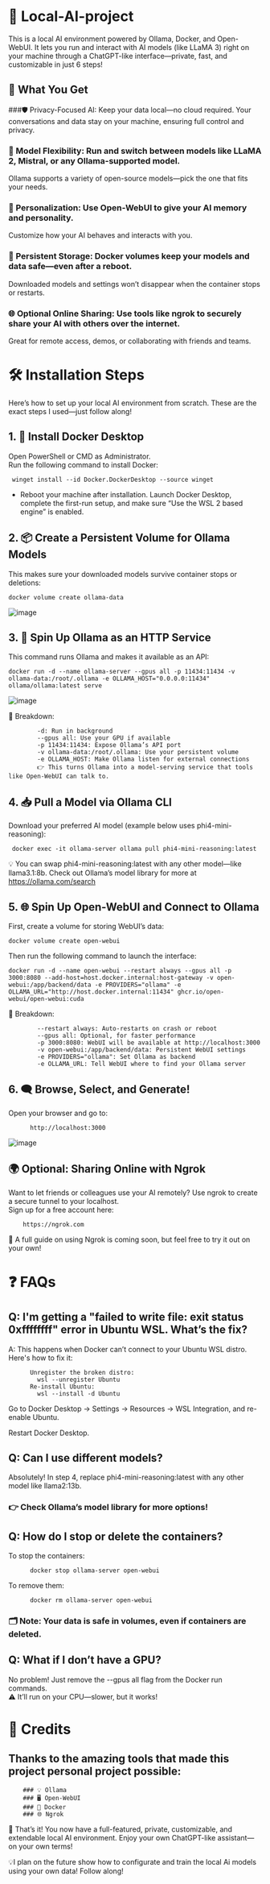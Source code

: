 # 🚀 Local-AI-project
 This is a local AI environment powered by Ollama, Docker, and Open-WebUI. It lets you run and interact with AI models (like LLaMA 3) right on your machine through a ChatGPT-like interface—private, fast, and customizable in just 6 steps!


##  🎯 What You Get
###🛡️ Privacy-Focused AI: Keep your data local—no cloud required.
    Your conversations and data stay on your machine, ensuring full control and privacy.
  

###  🧠 Model Flexibility: Run and switch between models like LLaMA 2, Mistral, or any Ollama-supported model.
   Ollama supports a variety of open-source models—pick the one that fits your needs.


###  🧩 Personalization: Use Open-WebUI to give your AI memory and personality.
  Customize how your AI behaves and interacts with you.


###  💾 Persistent Storage: Docker volumes keep your models and data safe—even after a reboot.
  Downloaded models and settings won’t disappear when the container stops or restarts.
 

###  🌐 Optional Online Sharing: Use tools like ngrok to securely share your AI with others over the internet.
  Great for remote access, demos, or collaborating with friends and teams.




# 🛠️ Installation Steps
   Here’s how to set up your local AI environment from scratch. These are the exact steps I used—just follow along!


## 1. 🔧 Install Docker Desktop
   Open PowerShell or CMD as Administrator.           
    Run the following command to install Docker:
    
     winget install --id Docker.DockerDesktop --source winget
          
   * Reboot your machine after installation. Launch Docker Desktop, complete the first-run setup, and make sure “Use the WSL 2 based engine” is enabled. 



## 2. 📦 Create a Persistent Volume for Ollama Models
   This makes sure your downloaded models survive container stops or deletions:  
   
    docker volume create ollama-data
   ![image](https://github.com/user-attachments/assets/8da63b15-09b4-48e2-8716-9ec9660330b7)



## 3. 🤖 Spin Up Ollama as an HTTP Service
   This command runs Ollama and makes it available as an API:
   
    docker run -d --name ollama-server --gpus all -p 11434:11434 -v ollama-data:/root/.ollama -e OLLAMA_HOST="0.0.0.0:11434" ollama/ollama:latest serve
           
   ![image](https://github.com/user-attachments/assets/24ae70d9-86cd-4f16-aa0f-94c8993b39b2)


   📘 Breakdown:  
   
            -d: Run in background  
            --gpus all: Use your GPU if available  
            -p 11434:11434: Expose Ollama’s API port  
            -v ollama-data:/root/.ollama: Use your persistent volume  
            -e OLLAMA_HOST: Make Ollama listen for external connections  
            👉 This turns Ollama into a model-serving service that tools like Open-WebUI can talk to.

    

## 4. 📥 Pull a Model via Ollama CLI
   Download your preferred AI model (example below uses phi4-mini-reasoning):  
   
     docker exec -it ollama-server ollama pull phi4-mini-reasoning:latest
           
   💡 You can swap phi4-mini-reasoning:latest with any other model—like llama3.1:8b. Check out Ollama’s model library for more at https://ollama.com/search

## 5. 🌐 Spin Up Open-WebUI and Connect to Ollama
   First, create a volume for storing WebUI’s data:
   
    docker volume create open-webui
          
   Then run the following command to launch the interface:
   
    docker run -d --name open-webui --restart always --gpus all -p 3000:8080 --add-host=host.docker.internal:host-gateway -v open-webui:/app/backend/data -e PROVIDERS="ollama" -e OLLAMA_URL="http://host.docker.internal:11434" ghcr.io/open-webui/open-webui:cuda
        
  
   📘 Breakdown:  
   
            --restart always: Auto-restarts on crash or reboot  
            --gpus all: Optional, for faster performance  
            -p 3000:8080: WebUI will be available at http://localhost:3000  
            -v open-webui:/app/backend/data: Persistent WebUI settings  
            -e PROVIDERS="ollama": Set Ollama as backend  
            -e OLLAMA_URL: Tell WebUI where to find your Ollama server
        


## 6. 🗨️ Browse, Select, and Generate!
   Open your browser and go to:
   
          http://localhost:3000
        
   ![image](https://github.com/user-attachments/assets/ebc2a7e5-68c5-4e4f-9f1e-2d2e9fd0e0dd)

## 🌍 Optional: Sharing Online with Ngrok
   Want to let friends or colleagues use your AI remotely? Use ngrok to create a secure tunnel to your localhost.  
    Sign up for a free account here: 
    
        https://ngrok.com 
        
   📝 A full guide on using Ngrok is coming soon, but feel free to try it out on your own!



# ❓ FAQs

   ## Q: I'm getting a "failed to write file: exit status 0xffffffff" error in Ubuntu WSL. What’s the fix?
   
   A: This happens when Docker can’t connect to your Ubuntu WSL distro. Here's how to fix it:
          
          Unregister the broken distro:
            wsl --unregister Ubuntu
          Re-install Ubuntu:
            wsl --install -d Ubuntu
          
   Go to Docker Desktop → Settings → Resources → WSL Integration, and re-enable Ubuntu.
          
   Restart Docker Desktop.
        
   ## Q: Can I use different models?
   
   Absolutely! In step 4, replace phi4-mini-reasoning:latest with any other model like llama2:13b.
   
   ###  👉 Check Ollama’s model library for more options!
        
   ## Q: How do I stop or delete the containers?
   To stop the containers:
   
          docker stop ollama-server open-webui
   To remove them:
   
          docker rm ollama-server open-webui
          
  ### 🗂️ Note: Your data is safe in volumes, even if containers are deleted.
        
   ## Q: What if I don’t have a GPU?
   
   No problem! Just remove the --gpus all flag from the Docker run commands.   
   ⚠️ It’ll run on your CPU—slower, but it works!

#  👏 Credits
   ## Thanks to the amazing tools that made this project personal project possible:
        
        ### 💡 Ollama
        ### 🖥️ Open-WebUI
        ### 🐳 Docker
        ### 🌐 Ngrok

💬 That’s it! You now have a full-featured, private, customizable, and extendable local AI environment. Enjoy your own ChatGPT-like assistant—on your own terms!

💡I plan on the future show how to configurate and train the local Ai models using your own data! Follow along!
